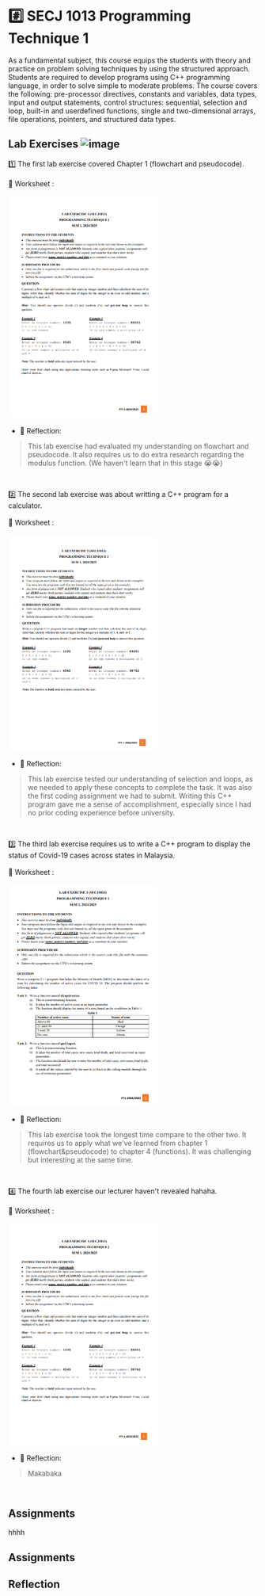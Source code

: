 # #️⃣ SECJ 1013 Programming Technique 1
As a fundamental subject, this course equips the students with theory and practice on problem
solving techniques by using the structured approach. Students are required to develop
programs using C++ programming language, in order to solve simple to moderate problems.
The course covers the following: pre-processor directives, constants and variables, data types,
input and output statements, control structures: sequential, selection and loop, built-in and userdefined functions, single and two-dimensional arrays, file operations, pointers, and structured
data types.

## Lab Exercises ![image](https://github.com/user-attachments/assets/4da32a48-7008-431e-9616-24d091b1aebf)
1️⃣ The first lab exercise covered Chapter 1 (flowchart and pseudocode).<br><br>
📝 Worksheet : <br><br>
<a href="Assignment/Lab Exercise 1.pdf">
  <img src="Assignment/l1.png" alt="PDF Preview" width="300">
</a>
- 💭 Reflection:
> This lab exercise had evaluated my understanding on flowchart and pseudocode. It also requires us to do extra research regarding the modulus function. (We haven't learn that in this stage 😭😭)
<br>

2️⃣ The second lab exercise was about writting a C++ program for a calculator.<br><br>
📝 Worksheet : <br><br>
<a href="Assignment/Lab Exercise 2.pdf">
  <img src="Assignment/l2.png" alt="PDF Preview" width="300">
</a>
- 💭 Reflection:
> This lab exercise tested our understanding of selection and loops, as we needed to apply these concepts to complete the task. It was also the first coding assignment we had to submit. Writing this C++ program gave me a sense of accomplishment, especially since I had no prior coding experience before university.
<br>

3️⃣ The third lab exercise requires us to write a C++ program to display the status of Covid-19 cases across states in Malaysia.<br><br>
📝 Worksheet : <br><br>
<a href="Assignment/Lab Exercise 3.pdf">
  <img src="Assignment/l3.png" alt="PDF Preview" width="300">
</a>
- 💭 Reflection:
> This lab exercise took the longest time compare to the other two. It requires us to apply what we've learned from chapter 1 (flowchart&pseudocode) to chapter 4 (functions). It was challenging but interesting at the same time. 
<br>

4️⃣ The fourth lab exercise our lecturer haven't revealed hahaha.<br><br>
📝 Worksheet : <br><br>
<a href="Assignment/Lab Exercise 1.pdf">
  <img src="Assignment/l1.png" alt="PDF Preview" width="300">
</a>
- 💭 Reflection:
> Makabaka
<br>

## Assignments
hhhh





## Assignments

## Reflection
